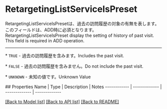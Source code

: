 # RetargetingListServiceIsPreset

<div lang=\"ja\"> RetargetingListServiceIsPresetは、過去の訪問履歴の対象の有無を表します。<br> このフィールドは、ADD時に必須となります。 </div> <div lang=\"en\"> RetargetingListServiceIsPreset display the setting of history of past visit.<br> This field is required in ADD operation. </div> <hr> <p>* <code>TRUE</code> - <span lang=\"ja\">過去の訪問履歴を含みます。</span><span lang=\"en\">Includes the past visit.</span></p> <p>* <code>FALSE</code> - <span lang=\"ja\">過去の訪問履歴を含みません。</span><span lang=\"en\">Do not include the past visit.</span></p> <p>* <code>UNKNOWN</code> - <span lang=\"ja\">未知の値です。</span><span lang=\"en\">Unknown Value</span></p> 
## Properties
Name | Type | Description | Notes
------------ | ------------- | ------------- | -------------

[[Back to Model list]](../README.md#documentation-for-models) [[Back to API list]](../README.md#documentation-for-api-endpoints) [[Back to README]](../README.md)


